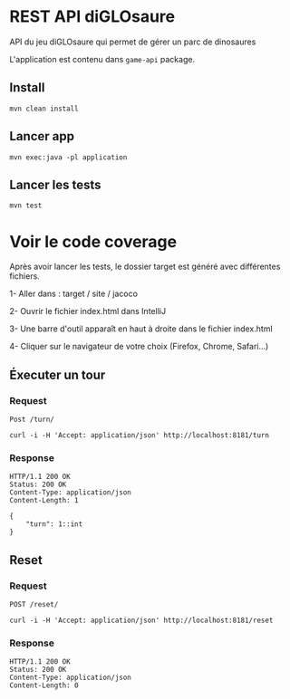 # REST API diGLOsaure

API du jeu diGLOsaure qui permet de gérer un parc de dinosaures

L'application est contenu dans `game-api` package.


## Install

    mvn clean install

## Lancer app

    mvn exec:java -pl application

## Lancer les tests

    mvn test

# Voir le code coverage

Après avoir lancer les tests, le dossier target est généré avec différentes fichiers.

1- Aller dans : target / site / jacoco

2- Ouvrir le fichier index.html dans IntelliJ

3- Une barre d'outil apparaît en haut à droite dans le fichier index.html

4- Cliquer sur le navigateur de votre choix (Firefox, Chrome, Safari...)
## Éxecuter un tour

### Request

`Post /turn/`

    curl -i -H 'Accept: application/json' http://localhost:8181/turn

### Response

    HTTP/1.1 200 OK
    Status: 200 OK
    Content-Type: application/json
    Content-Length: 1

    {
        "turn": 1::int
    }

## Reset

### Request

`POST /reset/`

    curl -i -H 'Accept: application/json' http://localhost:8181/reset

### Response

    HTTP/1.1 200 OK
    Status: 200 OK
    Content-Type: application/json
    Content-Length: 0
